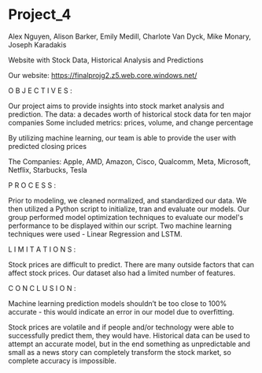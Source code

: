 # Project_4

Alex Nguyen, Alison Barker, Emily Medill, Charlote Van Dyck, Mike Monary, Joseph Karadakis

Website with Stock Data, Historical Analysis and Predictions

Our website: https://finalprojg2.z5.web.core.windows.net/ 

O B J E C T I V E S :

Our project aims to provide insights into stock market analysis and prediction.
The data: a decades worth of historical stock data for ten major companies
Some included metrics: prices, volume, and change percentage 

By utilizing machine learning, our team is able to provide the user with predicted closing prices

The Companies: Apple, AMD, Amazon, Cisco, Qualcomm, Meta, Microsoft, Netflix, Starbucks, Tesla

P R O C E S S :

Prior to modeling, we cleaned normalized, and standardized our data.  We then utilized a Python script to initialize, tran and evaluate our models. Our group performed model optimization techniques to evaluate our model's performance to be displayed within our script. Two machine learning techniques were used - Linear Regression and LSTM. 

L I M I T A T I O N S : 

Stock prices are difficult to predict. There are many outside factors that can affect stock prices. Our dataset also had a limited number of features.

C O N C L U S I O N : 

Machine learning prediction models shouldn’t be too close to 100% accurate - this would indicate an error in our model due to overfitting.

Stock prices are volatile and if people and/or technology were able to successfully predict them, they would have. Historical data can be used to attempt an accurate model, but in the end something as unpredictable and small as a news story can completely transform the stock market, so complete accuracy is impossible.
